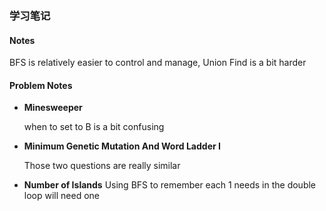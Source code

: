 ### 学习笔记


#### Notes

BFS is relatively easier to control and manage, Union Find is a bit harder



#### Problem Notes

* **Minesweeper**

  when to set to B is a bit confusing  

* **Minimum Genetic Mutation And Word Ladder I**
  
  Those two questions are really similar

* **Number of Islands**
  Using BFS to remember each 1 needs in the double loop will need one

